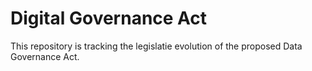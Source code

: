# Digital Governance Act 

This repository is tracking the legislatie evolution of the proposed Data Governance Act. 
